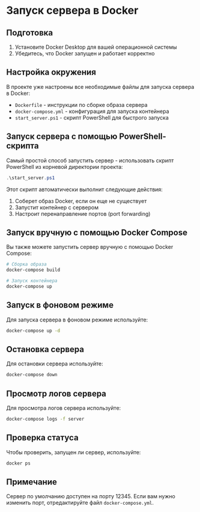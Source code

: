 # Запуск сервера в Docker

## Подготовка
1. Установите Docker Desktop для вашей операционной системы
2. Убедитесь, что Docker запущен и работает корректно

## Настройка окружения
В проекте уже настроены все необходимые файлы для запуска сервера в Docker:
- `Dockerfile` - инструкции по сборке образа сервера
- `docker-compose.yml` - конфигурация для запуска контейнера
- `start_server.ps1` - скрипт PowerShell для быстрого запуска

## Запуск сервера с помощью PowerShell-скрипта
Самый простой способ запустить сервер - использовать скрипт PowerShell из корневой директории проекта:

```powershell
.\start_server.ps1
```

Этот скрипт автоматически выполнит следующие действия:
1. Соберет образ Docker, если он еще не существует
2. Запустит контейнер с сервером
3. Настроит перенаправление портов (port forwarding)

## Запуск вручную с помощью Docker Compose
Вы также можете запустить сервер вручную с помощью Docker Compose:

```bash
# Сборка образа
docker-compose build

# Запуск контейнера
docker-compose up
```

## Запуск в фоновом режиме
Для запуска сервера в фоновом режиме используйте:

```bash
docker-compose up -d
```

## Остановка сервера
Для остановки сервера используйте:

```bash
docker-compose down
```

## Просмотр логов сервера
Для просмотра логов сервера используйте:

```bash
docker-compose logs -f server
```

## Проверка статуса
Чтобы проверить, запущен ли сервер, используйте:

```bash
docker ps
```

## Примечание
Сервер по умолчанию доступен на порту 12345. Если вам нужно изменить порт, отредактируйте файл `docker-compose.yml`. 